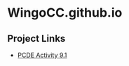 # WingoCC.github.io
## Project Links
- [PCDE Activity 9.1](https://wingocc.github.io/PCDE-Activity-9.1/)

